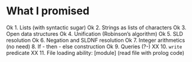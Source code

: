 # What I promised

Ok 1. Lists (with syntactic sugar)
Ok 2. Strings as lists of characters
Ok 3. Open data structures
Ok 4. Unification (Robinson’s algorithm)
Ok 5. SLD resolution
Ok 6. Negation and SLDNF resolution
Ok 7. Integer arithmetics
(no need) 8. If - then - else construction
Ok 9. Queries (?-)
XX 10. `write` predicate
XX 11. File loading ability: [module] (read file with prolog code)
